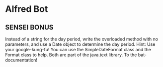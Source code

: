 # Alfred Bot

## SENSEI BONUS

Instead of a string for the day period, write the overloaded method with no parameters, and use a Date object to determine the day period.
Hint: Use your google-kung-fu! You can use the SimpleDateFormat class and the Format class to help. Both are part of the java.text library. To the bat-documentation!
